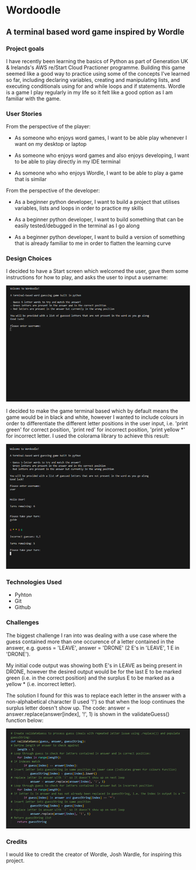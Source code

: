 # Wordoodle

## A terminal based word game inspired by Wordle

### Project goals
I have recently been learning the basics of Python as part of Generation UK & Irelands's AWS re/Start Cloud Practioner programme. Building this game seemed like a good way to practice using some of the concepts I've learned so far, including declaring variables, creating and manipulating lists, and executing conditionals using for and while loops and if statements.
Wordle is a game I play regularly in my life so it felt like a good option as I am familiar with the game.


### User Stories
From the perspective of the player:

- As someone who enjoys word games, I want to be able play whenever I want on my desktop or laptop

- As someone who enjoys word games and also enjoys developing, I want to be able to play directly in my IDE terminal

- As someone who who enjoys Wordle, I want to be able to play a game that is similar

From the perspective of the developer:

- As a beginner python developer, I want to build a project that utilises variables, lists and loops in order to practice my skills

- As a beginner python developer, I want to build something that can be easily tested/debugged in the terminal as I go along

- As a beginner python developer, I want to build a version of something that is already familiar to me in order to flatten the learning curve


### Design Choices

I decided to have a Start screen which welcomed the user, gave them some instructions for how to play, and asks the user to input a username:

!['Start Screen'](screenshots/Start_Screen.PNG?raw=true "Start Screen")

I decided to make the game terminal based which by default means the game would be in black and white, however I wanted to include colours in order to differentiate the different letter positions in the user input, i.e. 'print green' for correct position, 'print red' for incorrect position, 'print yellow *' for incorrect letter. I used the colorama library to achieve this result:

!['Game Screen'](screenshots/Guess_Screen.PNG?raw=true "Guess Screen")


### Technologies Used

- Pyhton
- Git
- Github


### Challenges

The biggest challenge I ran into was dealing with a use case where the guess contained more than one occurence of a letter contained in the answer, e.g. guess = 'LEAVE', answer = 'DRONE' (2 E's in 'LEAVE', 1 E in 'DRONE').

My initial code output was showing both E's in LEAVE as being present in DRONE, however the desired output would be for the last E to be marked green (i.e. in the correct position) and the surplus E to be marked as a yellow * (i.e. incorrect letter).

The solution I found for this was to replace each letter in the answer with a non-alphabetical character (I used '!') so that when the loop continues the surplus letter doesn't show up. The code: answer = answer.replace(answer[index], '!', 1) is shown in the validateGuess() function below:

!['Validate Guess Function](screenshots/Validate_Guess_Function.PNG "Validate Guess Function")


### Credits
I would like to credit the creator of Wordle, Josh Wardle, for inspiring this project.